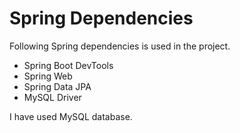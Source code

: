 # Spring Dependencies

Following Spring dependencies is used in the project.

- Spring Boot DevTools
- Spring Web
- Spring Data JPA
- MySQL Driver

I have used MySQL database.